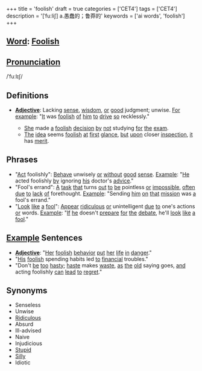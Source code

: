 +++
title = 'foolish'
draft = true
categories = ['CET4']
tags = ['CET4']
description = '[ˈfuːli∫] a.愚蠢的；鲁莽的'
keywords = ['ai words', 'foolish']
+++

## [Word](/post/word/): [Foolish](/post/foolish/)

## [Pronunciation](/post/pronunciation/)
/ˈfuːlɪʃ/

## Definitions
- **[Adjective](/post/adjective/)**: Lacking [sense](/post/sense/), [wisdom](/post/wisdom/), [or](/post/or/) [good](/post/good/) judgment; unwise. [For](/post/for/) [example](/post/example/): "[It](/post/it/) was [foolish](/post/foolish/) [of](/post/of/) [him](/post/him/) [to](/post/to/) [drive](/post/drive/) [so](/post/so/) recklessly."

  * [She](/post/she/) made [a](/post/a/) [foolish](/post/foolish/) [decision](/post/decision/) [by](/post/by/) [not](/post/not/) studying [for](/post/for/) [the](/post/the/) [exam](/post/exam/).
  - [The](/post/the/) [idea](/post/idea/) seems [foolish](/post/foolish/) [at](/post/at/) [first](/post/first/) [glance](/post/glance/), [but](/post/but/) [upon](/post/upon/) closer [inspection](/post/inspection/), [it](/post/it/) has [merit](/post/merit/).

## Phrases
- "[Act](/post/act/) foolishly": [Behave](/post/behave/) unwisely [or](/post/or/) [without](/post/without/) [good](/post/good/) [sense](/post/sense/). [Example](/post/example/): "[He](/post/he/) acted foolishly [by](/post/by/) ignoring [his](/post/his/) doctor's [advice](/post/advice/)."
- "Fool's errand": [A](/post/a/) [task](/post/task/) [that](/post/that/) turns [out](/post/out/) [to](/post/to/) [be](/post/be/) pointless [or](/post/or/) [impossible](/post/impossible/), [often](/post/often/) [due](/post/due/) [to](/post/to/) [lack](/post/lack/) [of](/post/of/) forethought. [Example](/post/example/): "Sending [him](/post/him/) [on](/post/on/) [that](/post/that/) [mission](/post/mission/) was [a](/post/a/) fool's errand."
- "[Look](/post/look/) [like](/post/like/) [a](/post/a/) [fool](/post/fool/)": [Appear](/post/appear/) [ridiculous](/post/ridiculous/) [or](/post/or/) unintelligent [due](/post/due/) [to](/post/to/) one's actions [or](/post/or/) words. [Example](/post/example/): "[If](/post/if/) [he](/post/he/) doesn't [prepare](/post/prepare/) [for](/post/for/) [the](/post/the/) [debate](/post/debate/), he'll [look](/post/look/) [like](/post/like/) [a](/post/a/) [fool](/post/fool/)."

## [Example](/post/example/) Sentences
- **[Adjective](/post/adjective/)**: "[Her](/post/her/) [foolish](/post/foolish/) [behavior](/post/behavior/) [put](/post/put/) [her](/post/her/) [life](/post/life/) [in](/post/in/) [danger](/post/danger/)."
- "[His](/post/his/) [foolish](/post/foolish/) spending habits led [to](/post/to/) [financial](/post/financial/) troubles."
- "Don't [be](/post/be/) [too](/post/too/) [hasty](/post/hasty/); [haste](/post/haste/) makes [waste](/post/waste/), [as](/post/as/) [the](/post/the/) [old](/post/old/) saying goes, [and](/post/and/) acting foolishly [can](/post/can/) [lead](/post/lead/) [to](/post/to/) [regret](/post/regret/)."

## Synonyms
- Senseless
- Unwise
- [Ridiculous](/post/ridiculous/)
- Absurd
- Ill-advised
- Naive
- Injudicious
- [Stupid](/post/stupid/)
- [Silly](/post/silly/)
- Idiotic
